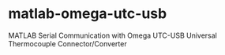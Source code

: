 # matlab-omega-utc-usb
MATLAB Serial Communication with Omega UTC-USB Universal Thermocouple Connector/Converter
